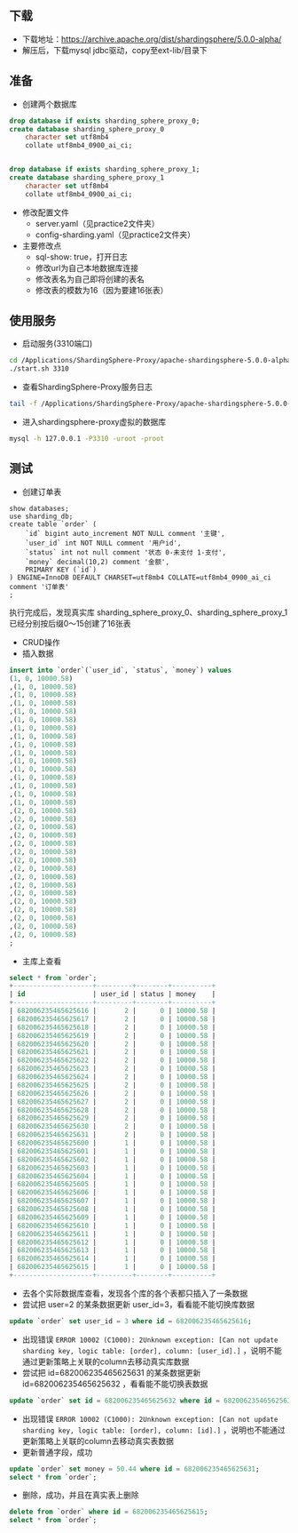 ## 下载
* 下载地址：https://archive.apache.org/dist/shardingsphere/5.0.0-alpha/
* 解压后，下载mysql jdbc驱动，copy至ext-lib/目录下

## 准备
* 创建两个数据库
``` sql
drop database if exists sharding_sphere_proxy_0;
create database sharding_sphere_proxy_0
    character set utf8mb4
    collate utf8mb4_0900_ai_ci;


drop database if exists sharding_sphere_proxy_1;
create database sharding_sphere_proxy_1
    character set utf8mb4
    collate utf8mb4_0900_ai_ci;
```
* 修改配置文件
  * server.yaml（见practice2文件夹）
  * config-sharding.yaml（见practice2文件夹）
* 主要修改点
  * sql-show: true，打开日志
  * 修改url为自己本地数据库连接
  * 修改表名为自己即将创建的表名
  * 修改表的模数为16（因为要建16张表）

## 使用服务
* 启动服务(3310端口)
``` sh
cd /Applications/ShardingSphere-Proxy/apache-shardingsphere-5.0.0-alpha-shardingsphere-proxy-bin/bin
./start.sh 3310
```
* 查看ShardingSphere-Proxy服务日志
``` sh
tail -f /Applications/ShardingSphere-Proxy/apache-shardingsphere-5.0.0-alpha-shardingsphere-proxy-bin/logs/stdout.log
```
* 进入shardingsphere-proxy虚拟的数据库
``` sh
mysql -h 127.0.0.1 -P3310 -uroot -proot
```

## 测试
* 创建订单表
``` mysql
show databases;
use sharding_db;
create table `order` (
    `id` bigint auto_increment NOT NULL comment '主键',
    `user_id` int NOT NULL comment '用户id',
    `status` int not null comment '状态 0-未支付 1-支付',
    `money` decimal(10,2) comment '金额',
    PRIMARY KEY (`id`)
) ENGINE=InnoDB DEFAULT CHARSET=utf8mb4 COLLATE=utf8mb4_0900_ai_ci comment '订单表'
;
```
执行完成后，发现真实库 sharding_sphere_proxy_0、sharding_sphere_proxy_1 已经分别按后缀0～15创建了16张表

* CRUD操作
* 插入数据
``` sql
insert into `order`(`user_id`, `status`, `money`) values
(1, 0, 10000.58)
,(1, 0, 10000.58)
,(1, 0, 10000.58)
,(1, 0, 10000.58)
,(1, 0, 10000.58)
,(1, 0, 10000.58)
,(1, 0, 10000.58)
,(1, 0, 10000.58)
,(1, 0, 10000.58)
,(1, 0, 10000.58)
,(1, 0, 10000.58)
,(1, 0, 10000.58)
,(1, 0, 10000.58)
,(1, 0, 10000.58)
,(1, 0, 10000.58)
,(1, 0, 10000.58)
,(2, 0, 10000.58)
,(2, 0, 10000.58)
,(2, 0, 10000.58)
,(2, 0, 10000.58)
,(2, 0, 10000.58)
,(2, 0, 10000.58)
,(2, 0, 10000.58)
,(2, 0, 10000.58)
,(2, 0, 10000.58)
,(2, 0, 10000.58)
,(2, 0, 10000.58)
,(2, 0, 10000.58)
,(2, 0, 10000.58)
,(2, 0, 10000.58)
,(2, 0, 10000.58)
,(2, 0, 10000.58)
;
```
* 主库上查看
``` sql
select * from `order`;
+--------------------+---------+--------+----------+
| id                 | user_id | status | money    |
+--------------------+---------+--------+----------+
| 682006235465625616 |       2 |      0 | 10000.58 |
| 682006235465625617 |       2 |      0 | 10000.58 |
| 682006235465625618 |       2 |      0 | 10000.58 |
| 682006235465625619 |       2 |      0 | 10000.58 |
| 682006235465625620 |       2 |      0 | 10000.58 |
| 682006235465625621 |       2 |      0 | 10000.58 |
| 682006235465625622 |       2 |      0 | 10000.58 |
| 682006235465625623 |       2 |      0 | 10000.58 |
| 682006235465625624 |       2 |      0 | 10000.58 |
| 682006235465625625 |       2 |      0 | 10000.58 |
| 682006235465625626 |       2 |      0 | 10000.58 |
| 682006235465625627 |       2 |      0 | 10000.58 |
| 682006235465625628 |       2 |      0 | 10000.58 |
| 682006235465625629 |       2 |      0 | 10000.58 |
| 682006235465625630 |       2 |      0 | 10000.58 |
| 682006235465625631 |       2 |      0 | 10000.58 |
| 682006235465625600 |       1 |      0 | 10000.58 |
| 682006235465625601 |       1 |      0 | 10000.58 |
| 682006235465625602 |       1 |      0 | 10000.58 |
| 682006235465625603 |       1 |      0 | 10000.58 |
| 682006235465625604 |       1 |      0 | 10000.58 |
| 682006235465625605 |       1 |      0 | 10000.58 |
| 682006235465625606 |       1 |      0 | 10000.58 |
| 682006235465625607 |       1 |      0 | 10000.58 |
| 682006235465625608 |       1 |      0 | 10000.58 |
| 682006235465625609 |       1 |      0 | 10000.58 |
| 682006235465625610 |       1 |      0 | 10000.58 |
| 682006235465625611 |       1 |      0 | 10000.58 |
| 682006235465625612 |       1 |      0 | 10000.58 |
| 682006235465625613 |       1 |      0 | 10000.58 |
| 682006235465625614 |       1 |      0 | 10000.58 |
| 682006235465625615 |       1 |      0 | 10000.58 |
+--------------------+---------+--------+----------+
```
* 去各个实际数据库查看，发现各个库的各个表都只插入了一条数据
* 尝试把 user=2 的某条数据更新 user_id=3，看看能不能切换库数据
``` sql
update `order` set user_id = 3 where id = 682006235465625616;
```
* 出现错误 ```ERROR 10002 (C1000): 2Unknown exception: [Can not update sharding key, logic table: [order], column: [user_id].]``` ，说明不能通过更新策略上关联的column去移动真实库数据
* 尝试把 id=682006235465625631 的某条数据更新id=682006235465625632 ，看看能不能切换表数据
``` sql
update `order` set id = 682006235465625632 where id = 682006235465625631;
```
* 出现错误 ```ERROR 10002 (C1000): 2Unknown exception: [Can not update sharding key, logic table: [order], column: [id].]``` ，说明也不能通过更新策略上关联的column去移动真实表数据
* 更新普通字段，成功
``` sql
update `order` set money = 50.44 where id = 682006235465625631;
select * from `order`;
```
* 删除，成功，并且在真实表上删除
``` sql
delete from `order` where id = 682006235465625615;
select * from `order`;
```